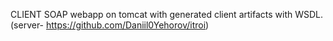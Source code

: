 CLIENT SOAP webapp on tomcat with generated client artifacts with WSDL. (server- https://github.com/Daniil0Yehorov/itroi)
